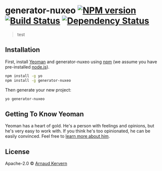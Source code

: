 # generator-nuxeo [![NPM version][npm-image]][npm-url] [![Build Status][travis-image]][travis-url] [![Dependency Status][daviddm-image]][daviddm-url]
> test

## Installation

First, install [Yeoman](http://yeoman.io) and generator-nuxeo using [npm](https://www.npmjs.com/) (we assume you have pre-installed [node.js](https://nodejs.org/)).

```bash
npm install -g yo
npm install -g generator-nuxeo
```

Then generate your new project:

```bash
yo generator-nuxeo
```

## Getting To Know Yeoman

Yeoman has a heart of gold. He&#39;s a person with feelings and opinions, but he&#39;s very easy to work with. If you think he&#39;s too opinionated, he can be easily convinced. Feel free to [learn more about him](http://yeoman.io/).

## License

Apache-2.0 © [Arnaud Kervern]()


[npm-image]: https://badge.fury.io/js/generator-nuxeo.svg
[npm-url]: https://npmjs.org/package/generator-nuxeo
[travis-image]: https://travis-ci.org/nuxeo/generator-nuxeo.svg?branch=master
[travis-url]: https://travis-ci.org/nuxeo/generator-nuxeo
[daviddm-image]: https://david-dm.org/nuxeo/generator-nuxeo.svg?theme=shields.io
[daviddm-url]: https://david-dm.org/nuxeo/generator-nuxeo
